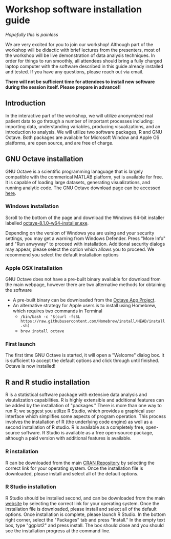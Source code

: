 # Workshop software installation guide

*Hopefully this is painless*

We are very excited for you to join our workshop!  Although part of the workshop will be didactic with brief lectures from the presenters, most of the workshop will be live demonstration of data analysis techniques.  In order for things to run smoothly, all attendees should bring a fully charged laptop computer with the software described in this guide already installed and tested.  If you have any questions, please reach out via email.

**There will not be sufficient time for attendees to install new software during the session itself.  Please prepare in advance!!**

## Introduction
In the interactive part of the workshop, we will utilize anonymized real patient data to go through a number of important processes including: importing data, understanding variables, producing visualizations, and an introduction to analysis.  We will utilize two software packages, R and GNU Octave.  Both packages are available for Microsoft Window and Apple OS platforms, are open source, and are free of charge.

## GNU Octave installation
GNU Octave is a scientific programming lanaguage that is largely compatible with the commerical MATLAB platform, yet is available for free.  It is capable of loading large datasets, generating visualizations, and running analytic code.  The GNU Octave download page can be accessed [here](https://octave.org/download).  

### Windows installation
Scroll to the bottom of the page and download the Windows 64-bit installer labelled [octave-8.1.0-w64-installer.exe](https://ftpmirror.gnu.org/octave/windows/octave-8.1.0-w64-installer.exe).

Depending on the version of Windows you are using and your security settings, you may get a warning from Windows Defender.  Press "More Info" and "Run anwyway" to proceed with installation.  Additional security dialogs may appear, please select the option which allows you to proceed.  We recommend you select the default installation options

### Apple OSX installation
GNU Octave does not have a pre-built binary available for download from the main webpage, however there are two alternative methods for obtaining the software
- A pre-built binary can be downloaded from the [Octave App Project](https://octave-app.org/Download.html).
- An alternative strategy for Apple users is to install using Homebrew, which requires two commands in Terminal
  - ```/bin/bash -c "$(curl -fsSL https://raw.githubusercontent.com/Homebrew/install/HEAD/install.sh)```
  - ```brew install octave```

### First launch
The first time GNU Octave is started, it will open a "Welcome" dialog box.  It is sufficient to accept the default options and click through until finished.  Octave is now installed!

## R and R studio installation
R is a statistical software package with extensive data analysis and visutalization capabilities.  R is highly extensible and additional features can be added by the installation of "packages."  There is more than one way to run R; we suggest you utilize R Studio, which provides a graphical user interface which simplifies some aspects of program operation.  This process involves the installation of R (the underlying code engine) as well as a second installation of R studio.  R is available as a completely free, open-source software.  R Studio is available as a free open-source package, although a paid version with additional features is available.

### R installation
R can be downloaded from the main [CRAN Repository](https://cran.rstudio.com/) by selecting the correct link for your operating system.  Once the installation file is downloaded, please install and select all of the default options.

### R Studio installation
R Studio should be installed second, and can be downloaded from the main [website](https://posit.co/download/rstudio-desktop/) by selecting the correct link for your operating system.  Once the installation file is downloaded, please install and select all of the default options.  Once installation is complete, please launch R Studio.  In the bottom right corner, select the "Packages" tab and press "Install."  In the empty text box, type "ggplot2" and press install.  The box should close and you should see the installation progress at the command line.
